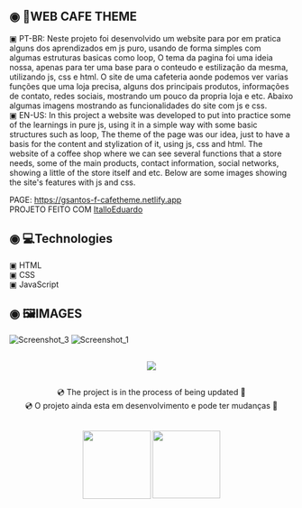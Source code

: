  ## ◉ 📑WEB CAFE THEME
 ▣ PT-BR: Neste projeto foi desenvolvido um website para por em pratica alguns dos aprendizados em js puro, usando de forma simples com algumas estruturas basicas como loop, O tema da pagina foi uma ideia nossa, apenas para ter uma base para o conteudo e estilização da mesma, utilizando js, css e html. O site de uma cafeteria aonde podemos ver varias funções que uma loja precisa, alguns dos principais produtos, informações de contato, redes sociais, mostrando um pouco da propria loja e etc.
Abaixo algumas imagens mostrando as funcionalidades do site com js e css. </br>
 ▣ EN-US: In this project a website was developed to put into practice some of the learnings in pure js, using it in a simple way with some basic structures such as loop, The theme of the page was our idea, just to have a basis for the content and stylization of it, using js, css and html. The website of a coffee shop where we can see several functions that a store needs, some of the main products, contact information, social networks, showing a little of the store itself and etc.
Below are some images showing the site's features with js and css.
 
 PAGE: https://gsantos-f-cafetheme.netlify.app</br>
 PROJETO FEITO COM <a href="https://github.com/ItalloEduardo">ItalloEduardo</a>
 
 ## ◉ 💻Technologies
 ▣ HTML</br>
 ▣ CSS</br>
 ▣ JavaScript
 
 ## ◉ 🖼️IMAGES
 
 ![Screenshot_3](https://user-images.githubusercontent.com/101200460/161557748-c2a38d8e-b1fb-46e9-9608-50aa66685bd3.png)
 ![Screenshot_1](https://user-images.githubusercontent.com/101200460/161558218-ae99a42b-bed7-4959-8451-96e1f9b81a08.png)
 
 ##
 
<div align="center">
 <img src="https://user-images.githubusercontent.com/101200460/161557760-5de8d0e5-8d5a-4ed7-a4d0-174cf49536b2.gif">
</div>
 
 ##
 
<div align="center">💿 The project is in the process of being updated 📀<div>
<div align="center">💿 O projeto ainda esta em desenvolvimento e pode ter mudanças 📀<div>
 
 ##
  
<img  align="center" height="121px" src="https://github-readme-stats.vercel.app/api/pin/?username=gsantos-f&repo=Web-CAFE.THEME&theme=react">
 
<img align="center" height="120px" src="https://c.tenor.com/IzXnvyY0oTMAAAAd/sip-drink.gif">

